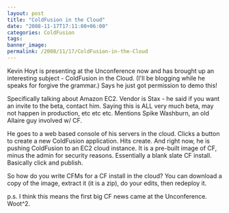 ```yaml
---
layout: post
title: "ColdFusion in the Cloud"
date: "2008-11-17T17:11:00+06:00"
categories: ColdFusion 
tags: 
banner_image: 
permalink: /2008/11/17/ColdFusion-in-the-Cloud
---
```


Kevin Hoyt is presenting at the Unconference now and has brought up an interesting subject - ColdFusion in the Cloud. (I'll be blogging while he speaks for forgive the grammar.) Says he just got permission to demo this! 

Specifically talking about Amazon EC2. Vendor is Stax - he said if you want an invite to the beta, contact him. Saying this is ALL very much beta, may not happen in production, etc etc etc. Mentions Spike Washburn, an old Allaire guy involved w/ CF. 

He goes to a web based console of his servers in the cloud. Clicks a button to create a new ColdFusion application. Hits create. And right now, he is pushing ColdFusion to an EC2 cloud instance. It is a pre-built image of CF, minus the admin for security reasons. Essentially a blank slate CF install. Basically click and publish.

So how do you write CFMs for a CF install in the cloud? You can download a copy of the image, extract it (it is a zip), do your edits, then redeploy it. 

p.s. I think this means the first big CF news came at the Unconference. Woot^2.